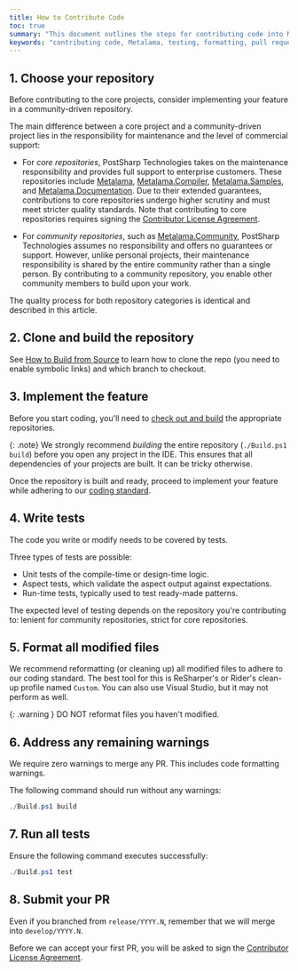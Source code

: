 ```yaml
---  
title: How to Contribute Code  
toc: true  
summary: "This document outlines the steps for contributing code into Metalama repositories, including feature implementation, testing, formatting, and submitting a pull request."  
keywords: "contributing code, Metalama, testing, formatting, pull request, build repository, unit tests, Contributor License Agreement"  
---
```


## 1. Choose your repository

Before contributing to the core projects, consider implementing your feature in a community-driven repository.

The main difference between a core project and a community-driven project lies in the responsibility for maintenance and the level of commercial support:

- For _core repositories_, PostSharp Technologies takes on the maintenance responsibility and provides full support to enterprise customers. These repositories include [Metalama](https://github.com/metalama/Metalama), [Metalama.Compiler](https://github.com/metalama/Metalama.Compiler), [Metalama.Samples](https://github.com/metalama/Metalama.Samples), and [Metalama.Documentation](https://github.com/metalama/Metalama.Documentation). Due to their extended guarantees, contributions to core repositories undergo higher scrutiny and must meet stricter quality standards. Note that contributing to core repositories requires signing the [Contributor License Agreement](cla).

- For _community repositories_, such as [Metalama.Community](https://github.com/metalama/Metalama.Community), PostSharp Technologies assumes no responsibility and offers no guarantees or support. However, unlike personal projects, their maintenance responsibility is shared by the entire community rather than a single person. By contributing to a community repository, you enable other community members to build upon your work.

The quality process for both repository categories is identical and described in this article.

## 2. Clone and build the repository

See [How to Build from Source](build-from-source) to learn how to clone the repo (you need to enable symbolic links) and which branch to checkout.

## 3. Implement the feature

Before you start coding, you'll need to [check out and build](build-from-source) the appropriate repositories.

{: .note}
We strongly recommend _building_ the entire repository (`./Build.ps1 build`) before you open any project in the IDE. This ensures that all dependencies of your projects are built. It can be tricky otherwise.

Once the repository is built and ready, proceed to implement your feature while adhering to our [coding standard](coding-standard).

## 4. Write tests

The code you write or modify needs to be covered by tests.

Three types of tests are possible:
- Unit tests of the compile-time or design-time logic.
- Aspect tests, which validate the aspect output against expectations.
- Run-time tests, typically used to test ready-made patterns.

The expected level of testing depends on the repository you're contributing to: lenient for community repositories, strict for core repositories.

## 5. Format all modified files

We recommend reformatting (or cleaning up) all modified files to adhere to our coding standard. The best tool for this is ReSharper's or Rider's clean-up profile named `Custom`. You can also use Visual Studio, but it may not perform as well.

{: .warning }
DO NOT reformat files you haven't modified.

## 6. Address any remaining warnings

We require zero warnings to merge any PR. This includes code formatting warnings.

The following command should run without any warnings:

```powershell
./Build.ps1 build
```

## 7. Run all tests

Ensure the following command executes successfully:

```powershell
./Build.ps1 test
```

## 8. Submit your PR

Even if you branched from `release/YYYY.N`, remember that we will merge into `develop/YYYY.N`.

Before we can accept your first PR, you will be asked to sign the [Contributor License Agreement](cla).


